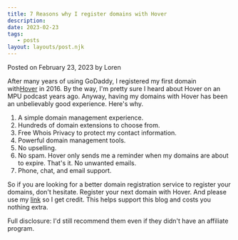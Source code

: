 ```yaml
---
title: 7 Reasons why I register domains with Hover
description:
date: 2023-02-23
tags:
   - posts
layout: layouts/post.njk
---
```


Posted on February 23, 2023 by Loren

After many years of using GoDaddy, I registered my first domain with[Hover](https://hover.com/uVPu2FkM) in 2016. By the way, I'm pretty sure I heard about Hover on an MPU podcast years ago. Anyway, having my domains with Hover has been an unbelievably good experience. Here's why.

1. A simple domain management experience.
2. Hundreds of domain extensions to choose from.
3. Free Whois Privacy to protect my contact information.
4. Powerful domain management tools.
5. No upselling.
6. No spam. Hover only sends me a reminder when my domains are about to expire. That's it. No unwanted emails.
7. Phone, chat, and email support.

So if you are looking for a better domain registration service to register your domains, don't hesitate. Register your next domain with Hover. And please use my [link](https://hover.com/uVPu2FkM) so I get credit. This helps support this blog and costs you nothing extra.

Full disclosure: I'd still recommend them even if they didn't have an affiliate program.
